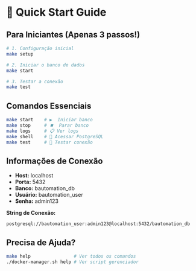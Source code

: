 # 🚀 Quick Start Guide

## Para Iniciantes (Apenas 3 passos!)

```bash
# 1. Configuração inicial
make setup

# 2. Iniciar o banco de dados
make start

# 3. Testar a conexão
make test
```

## Comandos Essenciais

```bash
make start    # ▶️  Iniciar banco
make stop     # ⏹️  Parar banco  
make logs     # 📋 Ver logs
make shell    # 🐘 Acessar PostgreSQL
make test     # 🧪 Testar conexão
```

## Informações de Conexão

- **Host:** localhost
- **Porta:** 5432
- **Banco:** bautomation_db
- **Usuário:** bautomation_user
- **Senha:** admin123

**String de Conexão:**
```
postgresql://bautomation_user:admin123@localhost:5432/bautomation_db
```

## Precisa de Ajuda?

```bash
make help                # Ver todos os comandos
./docker-manager.sh help # Ver script gerenciador
```
